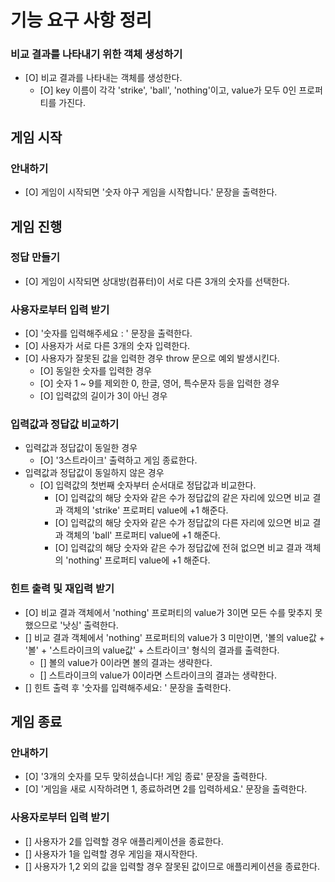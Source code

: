 # 기능 요구 사항 정리

### 비교 결과를 나타내기 위한 객체 생성하기

- [O] 비교 결과를 나타내는 객체를 생성한다.
  - [O] key 이름이 각각 'strike', 'ball', 'nothing'이고, value가 모두 0인 프로퍼티를 가진다.

## 게임 시작

### 안내하기

- [O] 게임이 시작되면 '숫자 야구 게임을 시작합니다.' 문장을 출력한다.

## 게임 진행

### 정답 만들기

- [O] 게임이 시작되면 상대방(컴퓨터)이 서로 다른 3개의 숫자를 선택한다.

### 사용자로부터 입력 받기

- [O] '숫자를 입력해주세요 : ' 문장을 출력한다.
- [O] 사용자가 서로 다른 3개의 숫자 입력한다.
- [O] 사용자가 잘못된 값을 입력한 경우 throw 문으로 예외 발생시킨다.
  - [O] 동일한 숫자를 입력한 경우
  - [O] 숫자 1 ~ 9를 제외한 0, 한글, 영어, 특수문자 등을 입력한 경우
  - [O] 입력값의 길이가 3이 아닌 경우

### 입력값과 정답값 비교하기

- 입력값과 정답값이 동일한 경우
  - [O] '3스트라이크' 출력하고 게임 종료한다.
- 입력값과 정답값이 동일하지 않은 경우
  - [O] 입력값의 첫번째 숫자부터 순서대로 정답값과 비교한다.
    - [O] 입력값의 해당 숫자와 같은 수가 정답값의 같은 자리에 있으면 비교 결과 객체의 'strike' 프로퍼티 value에 +1 해준다.
    - [O] 입력값의 해당 숫자와 같은 수가 정답값의 다른 자리에 있으면 비교 결과 객체의 'ball' 프로퍼티 value에 +1 해준다.
    - [O] 입력값의 해당 숫자와 같은 수가 정답값에 전혀 없으면 비교 결과 객체의 'nothing' 프로퍼티 value에 +1 해준다.

### 힌트 출력 및 재입력 받기

- [O] 비교 결과 객체에서 'nothing' 프로퍼티의 value가 3이면 모든 수를 맞추지 못했으므로 '낫싱' 출력한다.
- [] 비교 결과 객체에서 'nothing' 프로퍼티의 value가 3 미만이면, '볼의 value값 + '볼' + '스트라이크의 value값' + 스트라이크' 형식의 결과를 출력한다.
  - [] 볼의 value가 0이라면 볼의 결과는 생략한다.
  - [] 스트라이크의 value가 0이라면 스트라이크의 결과는 생략한다.
- [] 힌트 출력 후 '숫자를 입력해주세요: ' 문장을 출력한다.

## 게임 종료

### 안내하기

- [O] '3개의 숫자를 모두 맞히셨습니다! 게임 종료' 문장을 출력한다.
- [O] '게임을 새로 시작하려면 1, 종료하려면 2를 입력하세요.' 문장을 출력한다.

### 사용자로부터 입력 받기

- [] 사용자가 2를 입력할 경우 애플리케이션을 종료한다.
- [] 사용자가 1을 입력할 경우 게임을 재시작한다.
- [] 사용자가 1,2 외의 값을 입력할 경우 잘못된 값이므로 애플리케이션을 종료한다.
